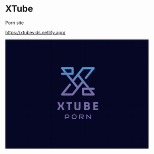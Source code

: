 # XTube

Porn site 

https://xtubevids.netlify.app/

<img src="./img/no-minors.png" width="90%" alt="Logo">